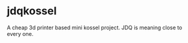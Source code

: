 jdqkossel
=========

A cheap 3d printer based mini kossel project. JDQ is meaning close to every one.
